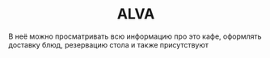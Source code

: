 <h1 align="center">ALVA</h1>
В неё можно просматривать всю информацию про это кафе, оформлять доставку блюд, резервацию стола и также присутствуют 
  
